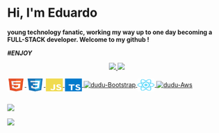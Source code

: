<h1><b>Hi, I'm Eduardo</h1>  

<p>young technology fanatic, working my way up to one day becoming a FULL-STACK developer. Welcome to my github !</b></p>

<i><b>#ENJOY</b></i>
<!-- se você está vendo isso, parabéns... Agora, me faça um desafio :) -->
<div align="center">
  <a href="https://github.com/dudu148877">
  <img height="165em" src="https://github-readme-stats.vercel.app/api?username=eduardo&show_icons=true&theme=vision-friendly-dark&include_all_commits=true&count_private=true"/>
  <img height="165em" src="https://github-readme-stats.vercel.app/api/top-langs/?username=eduardo&layout=compact&langs_count=7&theme=vision-friendly-dark"/>
</div>

<div style="display: inline_block"><br>
  <img align="center" alt="dudu-HTML" height="30" width="40" src="https://raw.githubusercontent.com/devicons/devicon/master/icons/html5/html5-original.svg">
  <img align="center" alt="dudu-CSS" height="30" width="40" src="https://raw.githubusercontent.com/devicons/devicon/master/icons/css3/css3-original.svg">
  <img align="center" alt="dudu-Js" height="30" width="40" src="https://raw.githubusercontent.com/devicons/devicon/master/icons/javascript/javascript-plain.svg">
  <img align="center" alt="dudu-Ts" height="30" width="40" src="https://raw.githubusercontent.com/devicons/devicon/master/icons/typescript/typescript-plain.svg">
  <img align="center" alt="dudu-Bootstrap" height="30" width="40" src="https://cdn.jsdelivr.net/gh/devicons/devicon/icons/bootstrap/bootstrap-original.svg">
  <img align="center" alt="dudu-React" height="30" width="40" src="https://raw.githubusercontent.com/devicons/devicon/master/icons/react/react-original.svg">
  <img align="center" alt="dudu-Aws" height="30" width="40" src="https://cdn.jsdelivr.net/gh/devicons/devicon/icons/amazonwebservices/amazonwebservices-original.svg">  </div>
  
  ##
  
<div>
<a href="https://www.linkedin.com/in/duduxzl/" target="_blank"><img src="https://img.shields.io/badge/-LinkedIn-%230077B5?style=for-the-badge&logo=linkedin&logoColor=white" target="_blank"></a> 

<a href = "https://mail.google.com/mail/u/0/#inbox?compose=GTvVlcRzDQkNCkQJHstmbmpqCcDcnDfRWkLdnVDDrjrJphQxNCjjhghVfVmPpGxHnCBZPgCFpMzlZ"><img src="https://img.shields.io/badge/-Gmail-%23333?style=for-the-badge&logo=gmail&logoColor=white" target="_blank"></a>
</div>


